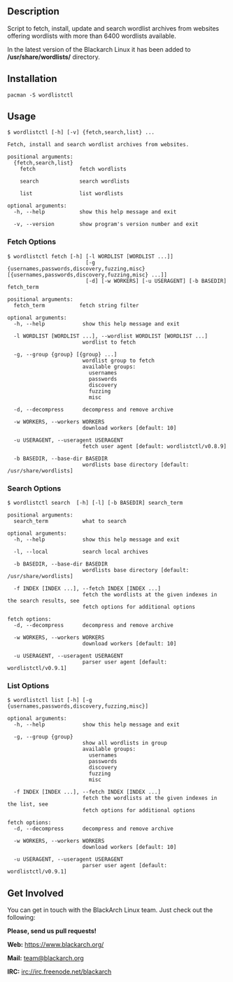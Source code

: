 ## Description

Script to fetch, install, update and search wordlist archives from websites
offering wordlists with more than 6400 wordlists available.

In the latest version of the Blackarch Linux it has been added to
**/usr/share/wordlists/** directory.

## Installation

`pacman -S wordlistctl`

## Usage

```
$ wordlistctl [-h] [-v] {fetch,search,list} ...

Fetch, install and search wordlist archives from websites.

positional arguments:
  {fetch,search,list}
    fetch              fetch wordlists

    search             search wordlists

    list               list wordlists

optional arguments:
  -h, --help           show this help message and exit

  -v, --version        show program's version number and exit
```
### Fetch Options
```
$ wordlistctl fetch [-h] [-l WORDLIST [WORDLIST ...]]
                         [-g {usernames,passwords,discovery,fuzzing,misc} [{usernames,passwords,discovery,fuzzing,misc} ...]]
                         [-d] [-w WORKERS] [-u USERAGENT] [-b BASEDIR] fetch_term

positional arguments:
  fetch_term           fetch string filter

optional arguments:
  -h, --help            show this help message and exit

  -l WORDLIST [WORDLIST ...], --wordlist WORDLIST [WORDLIST ...]
                        wordlist to fetch

  -g, --group {group} [{group} ...]
                        wordlist group to fetch
                        available groups:
                          usernames
                          passwords
                          discovery
                          fuzzing
                          misc

  -d, --decompress      decompress and remove archive

  -w WORKERS, --workers WORKERS
                        download workers [default: 10]

  -u USERAGENT, --useragent USERAGENT
                        fetch user agent [default: wordlistctl/v0.8.9]

  -b BASEDIR, --base-dir BASEDIR
                        wordlists base directory [default: /usr/share/wordlists]

```


### Search Options
```
$ wordlistctl search  [-h] [-l] [-b BASEDIR] search_term

positional arguments:
  search_term           what to search

optional arguments:
  -h, --help            show this help message and exit

  -l, --local           search local archives

  -b BASEDIR, --base-dir BASEDIR
                        wordlists base directory [default: /usr/share/wordlists]

  -f INDEX [INDEX ...], --fetch INDEX [INDEX ...]
                        fetch the wordlists at the given indexes in the search results, see
                        fetch options for additional options

fetch options:
  -d, --decompress      decompress and remove archive

  -w WORKERS, --workers WORKERS
                        download workers [default: 10]

  -u USERAGENT, --useragent USERAGENT
                        parser user agent [default: wordlistctl/v0.9.1]
```

### List Options
```
$ wordlistctl list [-h] [-g {usernames,passwords,discovery,fuzzing,misc}]

optional arguments:
  -h, --help            show this help message and exit

  -g, --group {group}
                        show all wordlists in group
                        available groups:
                          usernames
                          passwords
                          discovery
                          fuzzing
                          misc

  -f INDEX [INDEX ...], --fetch INDEX [INDEX ...]
                        fetch the wordlists at the given indexes in the list, see
                        fetch options for additional options

fetch options:
  -d, --decompress      decompress and remove archive

  -w WORKERS, --workers WORKERS
                        download workers [default: 10]

  -u USERAGENT, --useragent USERAGENT
                        parser user agent [default: wordlistctl/v0.9.1]
```

## Get Involved

You can get in touch with the BlackArch Linux team. Just check out the following:

**Please, send us pull requests!**

**Web:** https://www.blackarch.org/

**Mail:** team@blackarch.org

**IRC:** [irc://irc.freenode.net/blackarch](irc://irc.freenode.net/blackarch)
